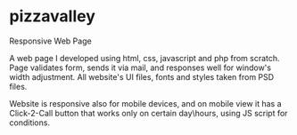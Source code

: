 # pizzavalley
Responsive Web Page

A web page I developed using html, css, javascript and php from scratch.
Page validates form, sends it via mail, and responses well for window's width adjustment.
All website's UI files, fonts and styles taken from PSD files.

Website is responsive also for mobile devices, and on mobile view it has a Click-2-Call button that works only on certain day\hours, using JS script for conditions.
